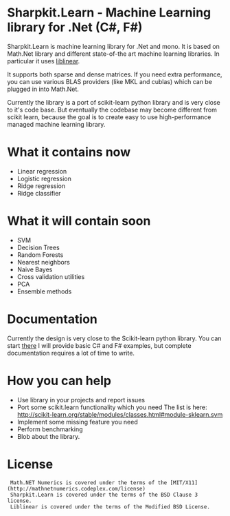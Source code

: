 Sharpkit.Learn - Machine Learning library for .Net (C#, F#)
==============

Sharpkit.Learn is machine learning library for .Net and mono.
It is based on Math.Net library and different state-of-the art
machine learning libraries. In particular it uses [liblinear](http://www.csie.ntu.edu.tw/~cjlin/liblinear/).

It supports both sparse and dense matrices. If you need extra
performance, you can use various BLAS providers (like MKL and cublas)
which can be plugged in into Math.Net.

Currently the library is a port of scikit-learn python library and is very
close to it's code base. But eventually the codebase may
become different from scikit learn, because the goal is to
create easy to use high-performance managed machine learning library.


What it contains now
==============
   * Linear regression
   * Logistic regression
   * Ridge regression
   * Ridge classifier
      

What it will contain soon
==============
   * SVM
   * Decision Trees
   * Random Forests
   * Nearest neighbors
   * Naive Bayes
   * Cross validation utilities
   * PCA
   * Ensemble methods

Documentation
===============
   Currently the design is very close to the Scikit-learn python library.
   You can start [there](http://scikit-learn.org/stable/documentation.html)
   I will provide basic C# and F# examples, but complete documentation requires
   a lot of time to write.


How you can help
===============
   * Use library in your projects and report issues
   * Port some scikit.learn functionality which you need
      The list is here: http://scikit-learn.org/stable/modules/classes.html#module-sklearn.svm
   * Implement some missing feature you need     
   * Perform benchmarking
   * Blob about the library.

License
===============

     Math.NET Numerics is covered under the terms of the [MIT/X11](http://mathnetnumerics.codeplex.com/license)
     Sharpkit.Learn is covered under the terms of the BSD Clause 3 license.
     Liblinear is covered under the terms of the Modified BSD License.
